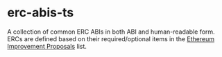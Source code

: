 # erc-abis-ts

A collection of common ERC ABIs in both ABI and human-readable form. ERCs are defined based on their required/optional items in the [Ethereum Improvement Proposals](https://eips.ethereum.org/all) list.
